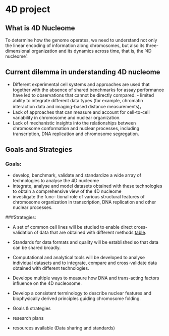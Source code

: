 # 4D project

## What is 4D Nucleome
To determine how the genome operates, we need to understand not only the linear encoding of information along chromosomes, but also its three-dimensional organization and its dynamics across time, that is, the ‘4D nucleome’.

## Current dilemma in understanding 4D nucleome
- Different experimental cell systems and approaches are used that together with the absence of shared benchmarks for assay performance have led to observations that cannot be directly compared. - limited ability to integrate different data types (for example, chromatin interaction data and imaging-based distance measurements)。
- Lack of approaches that can measure and account for cell-to-cell variability in chromosome and nuclear organization.
- Lack of mechanistic insights into the relationships between chromosome conformation and nuclear processes, including transcription, DNA replication and chromosome segregation.

## Goals and Strategies 
### Goals:
- develop, benchmark, validate and standardize a wide array of technologies to analyse the 4D nucleome
- integrate, analyse and model datasets obtained with these technologies to obtain a comprehensive view of the 4D nucleome
- investigate the func- tional role of various structural features of chromosome organization in transcription, DNA replication and other nuclear processes. 

###Strategies:
- A set of common cell lines will be studied to enable direct cross- validation of data that are obtained with different methods [table](https://www.nature.com/articles/nature23884#t1).
- Standards for data formats and quality will be established so that data can be shared broadly.
- Computational and analytical tools will be developed to analyse individual datasets and to integrate, compare and cross-validate data obtained with different technologies.
- Develope multiple ways to measure how DNA and trans-acting factors influence on the 4D nucleosome.
- Develop a consistent terminology to describe nuclear features and biophysically derived principles guiding chromosome folding.





- Goals & strategies
- research plans
- resources available (Data sharing and standards)







